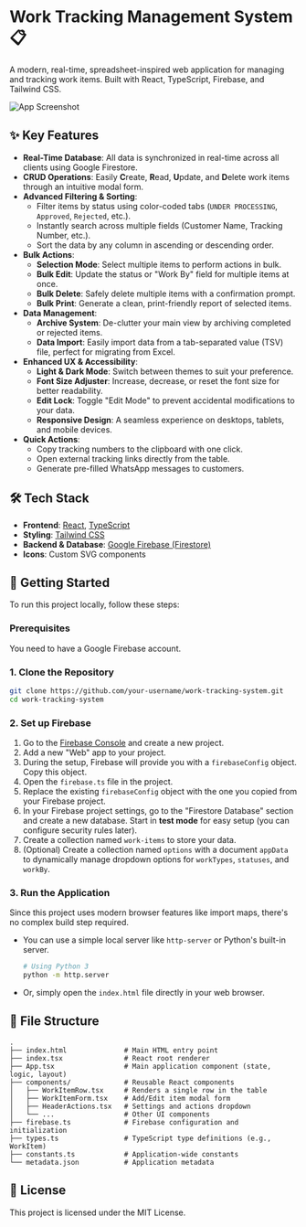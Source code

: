 # Work Tracking Management System 📋

A modern, real-time, spreadsheet-inspired web application for managing and tracking work items. Built with React, TypeScript, Firebase, and Tailwind CSS.

![App Screenshot](https://i.ibb.co/My9ZmHq9/wroktms.png)

## ✨ Key Features

- **Real-Time Database**: All data is synchronized in real-time across all clients using Google Firestore.
- **CRUD Operations**: Easily **C**reate, **R**ead, **U**pdate, and **D**elete work items through an intuitive modal form.
- **Advanced Filtering & Sorting**:
    - Filter items by status using color-coded tabs (`UNDER PROCESSING`, `Approved`, `Rejected`, etc.).
    - Instantly search across multiple fields (Customer Name, Tracking Number, etc.).
    - Sort the data by any column in ascending or descending order.
- **Bulk Actions**:
    - **Selection Mode**: Select multiple items to perform actions in bulk.
    - **Bulk Edit**: Update the status or "Work By" field for multiple items at once.
    - **Bulk Delete**: Safely delete multiple items with a confirmation prompt.
    - **Bulk Print**: Generate a clean, print-friendly report of selected items.
- **Data Management**:
    - **Archive System**: De-clutter your main view by archiving completed or rejected items.
    - **Data Import**: Easily import data from a tab-separated value (TSV) file, perfect for migrating from Excel.
- **Enhanced UX & Accessibility**:
    - **Light & Dark Mode**: Switch between themes to suit your preference.
    - **Font Size Adjuster**: Increase, decrease, or reset the font size for better readability.
    - **Edit Lock**: Toggle "Edit Mode" to prevent accidental modifications to your data.
    - **Responsive Design**: A seamless experience on desktops, tablets, and mobile devices.
- **Quick Actions**:
    - Copy tracking numbers to the clipboard with one click.
    - Open external tracking links directly from the table.
    - Generate pre-filled WhatsApp messages to customers.

## 🛠️ Tech Stack

- **Frontend**: [React](https://reactjs.org/), [TypeScript](https://www.typescriptlang.org/)
- **Styling**: [Tailwind CSS](https://tailwindcss.com/)
- **Backend & Database**: [Google Firebase (Firestore)](https://firebase.google.com/)
- **Icons**: Custom SVG components

## 🚀 Getting Started

To run this project locally, follow these steps:

### Prerequisites

You need to have a Google Firebase account.

### 1. Clone the Repository

```bash
git clone https://github.com/your-username/work-tracking-system.git
cd work-tracking-system
```

### 2. Set up Firebase

1.  Go to the [Firebase Console](https://console.firebase.google.com/) and create a new project.
2.  Add a new "Web" app to your project.
3.  During the setup, Firebase will provide you with a `firebaseConfig` object. Copy this object.
4.  Open the `firebase.ts` file in the project.
5.  Replace the existing `firebaseConfig` object with the one you copied from your Firebase project.
6.  In your Firebase project settings, go to the "Firestore Database" section and create a new database. Start in **test mode** for easy setup (you can configure security rules later).
7.  Create a collection named `work-items` to store your data.
8.  (Optional) Create a collection named `options` with a document `appData` to dynamically manage dropdown options for `workTypes`, `statuses`, and `workBy`.

### 3. Run the Application

Since this project uses modern browser features like import maps, there's no complex build step required.

-   You can use a simple local server like `http-server` or Python's built-in server.
    ```bash
    # Using Python 3
    python -m http.server
    ```
-   Or, simply open the `index.html` file directly in your web browser.

## 📂 File Structure

```
.
├── index.html              # Main HTML entry point
├── index.tsx               # React root renderer
├── App.tsx                 # Main application component (state, logic, layout)
├── components/             # Reusable React components
│   ├── WorkItemRow.tsx     # Renders a single row in the table
│   ├── WorkItemForm.tsx    # Add/Edit item modal form
│   ├── HeaderActions.tsx   # Settings and actions dropdown
│   └── ...                 # Other UI components
├── firebase.ts             # Firebase configuration and initialization
├── types.ts                # TypeScript type definitions (e.g., WorkItem)
├── constants.ts            # Application-wide constants
└── metadata.json           # Application metadata
```

## 📄 License

This project is licensed under the MIT License.
